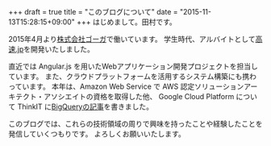 +++
draft = true
title = "このブログについて"
date = "2015-11-13T15:28:15+09:00"
+++
はじめまして。田村です。
<!--more-->

2015年4月より[株式会社ゴーガ](http://www.goga.co.jp/)で働いています。
学生時代、アルバイトとして[高速.jp](http://kosoku.jp/)を開発いたしました。

直近では Angular.js を用いたWebアプリケーション開発プロジェクトを担当しています。
また、クラウドプラットフォームを活用するシステム構築にも携わっています。
本年は、Amazon Web Service で AWS 認定ソリューションアーキテクト・アソシエイトの資格を取得した他、
Google Cloud Platform について ThinkIT に[BigQueryの記事](http://thinkit.co.jp/story/2015/08/27/6346)を書きました。

このブログでは、これらの技術領域の周りで興味を持ったことや経験したことを発信していくつもりです。
よろしくお願いいたします。
